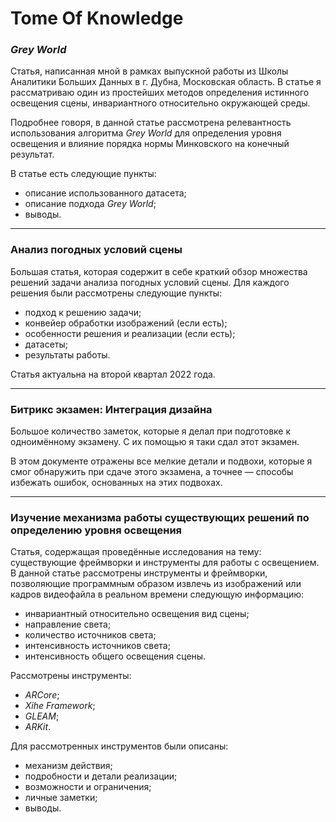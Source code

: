 # Tome Of Knowledge

### *Grey World*

Статья, написанная мной в рамках выпускной работы из Школы Аналитики Больших Данных в г. Дубна, Московская область. В статье я рассматриваю один из простейших методов определения истинного освещения сцены, инвариантного относительно окружающей среды.

Подробнее говоря, в данной статье рассмотрена релевантность использования алгоритма *Grey World* для определения уровня освещения и влияние порядка нормы Минковского на конечный результат.

В статье есть следующие пункты:
- описание использованного датасета;
- описание подхода *Grey World*;
- выводы.

---

### Анализ погодных условий сцены

Большая статья, которая содержит в себе краткий обзор множества решений задачи анализа погодных условий сцены. 
Для каждого решения были рассмотрены следующие пункты:
- подход к решению задачи;
- конвейер обработки изображений (если есть);
- особенности решения и реализации (если есть);
- датасеты;
- результаты работы.

Статья актуальна на второй квартал 2022 года.

---

### Битрикс экзамен: Интеграция дизайна

Большое количество заметок, которые я делал при подготовке к одноимённому экзамену. С их помощью я таки сдал этот экзамен.

В этом документе отражены все мелкие детали и подвохи, которые я смог обнаружить при сдаче этого экзамена, а точнее — способы избежать ошибок, основанных на этих подвохах.

---

### Изучение механизма работы существующих решений по определению уровня освещения


Статья, содержащая проведённые исследования на тему: существующие фреймворки и инструменты для работы с освещением. В данной статье рассмотрены инструменты и фреймворки, позволяющие программным образом извлечь из изображений или кадров видеофайла в реальном времени следующую информацию:
- инвариантный относительно освещения вид сцены;
- направление света;
- количество источников света;
- интенсивность источников света;
- интенсивность общего освещения сцены.

Рассмотрены инструменты:
- *ARCore*;
- *Xihe Framework*;
- *GLEAM*;
- *ARKit*.

Для рассмотренных инструментов были описаны:
- механизм действия;
- подробности и детали реализации;
- возможности и ограничения;
- личные заметки;
- выводы.